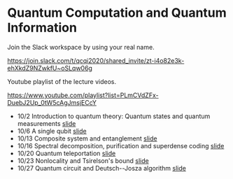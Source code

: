 # Quantum Computation and Quantum Information

Join the Slack workspace by using your real name.

https://join.slack.com/t/qcqi2020/shared_invite/zt-i4o82e3k-ehXkdZ9NZwkfU~oSLqw06g

Youtube playlist of the lecture videos.

https://www.youtube.com/playlist?list=PLmCVdZFx-DuebJ2Up_0tW5cAgJmsjECcY

* 10/2 Introduction to quantum theory: Quantum states and quantum measurements [slide](/tex/01_states_measurements.pdf)
* 10/6 A single qubit [slide](/tex/02_1qubit.pdf)
* 10/13 Composite system and entanglement [slide](/tex/03_joint.pdf)
* 10/16 Spectral decomposition, purification and superdense coding [slide](/tex/04_mixed_state.pdf)
* 10/20 Quantum teleportation [slide](/tex/05_teleportation.pdf)
* 10/23 Nonlocality and Tsirelson's bound [slide](/tex/06_nonlocality.pdf)
* 10/27 Quantum circuit and Deutsch--Josza algorithm [slide](/tex/07_Deutsch.pdf)
